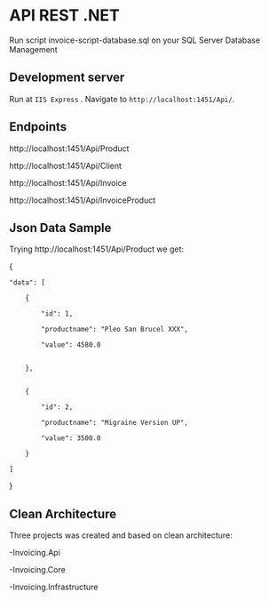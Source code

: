 # API REST .NET

Run script invoice-script-database.sql on your SQL Server Database Management  

 

## Development server

Run at `IIS Express` . Navigate to `http://localhost:1451/Api/`.  



## Endpoints

http://localhost:1451/Api/Product  

http://localhost:1451/Api/Client  

http://localhost:1451/Api/Invoice  

http://localhost:1451/Api/InvoiceProduct  



## Json Data Sample

Trying http://localhost:1451/Api/Product we get:   
  


{  

	"data": [  

		{  

			"id": 1,  

			"productname": "Pleo San Brucel XXX",  

			"value": 4580.0  


		},  


		{  

			"id": 2,  

			"productname": "Migraine Version UP",  

			"value": 3500.0  

		}  

	]  

}  


## Clean Architecture

Three projects was created and based on clean architecture:  


-Invoicing.Api  

-Invoicing.Core  

-Invoicing.Infrastructure  
